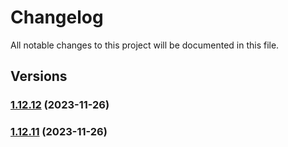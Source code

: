 # Changelog

All notable changes to this project will be documented in this file.

## Versions

### [1.12.12](https://github.com/FlavioLionelRita/3xpr/compare/v1.12.11...v1.12.12) (2023-11-26)

### [1.12.11](https://github.com/FlavioLionelRita/3xpr/compare/v1.12.10...v1.12.11) (2023-11-26)
